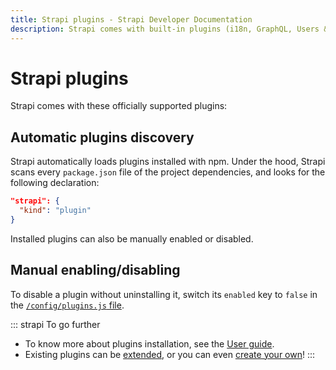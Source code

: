 ```yaml
---
title: Strapi plugins - Strapi Developer Documentation
description: Strapi comes with built-in plugins (i18n, GraphQL, Users & Permissions, Upload, API documentation, and Email) and you can install plugins as npm packages.
---
```


# Strapi plugins

Strapi comes with these officially supported plugins:

<PluginsLinks>
</PluginsLinks>

## Automatic plugins discovery

Strapi automatically loads plugins installed with npm. Under the hood, Strapi scans every `package.json` file of the project dependencies, and looks for the following declaration:

```json
"strapi": {
  "kind": "plugin"
}
```

Installed plugins can also be manually enabled or disabled.

## Manual enabling/disabling

To disable a plugin without uninstalling it, switch its `enabled` key to `false` in the [`/config/plugins.js` file](/developer-docs/latest/setup-deployment-guides/configurations/optional/plugins.md).

::: strapi To go further
* To know more about plugins installation, see the [User guide](/user-docs/latest/plugins/introduction-to-plugins.md).
* Existing plugins can be [extended](/developer-docs/latest/development/plugins-extension.md), or you can even [create your own](/developer-docs/latest/development/plugins-development.md)!
:::
